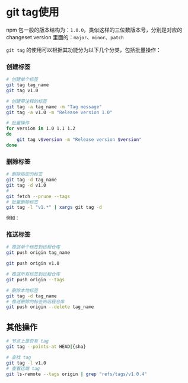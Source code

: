 # git tag使用

npm 包一般的版本结构为：`1.0.0`，类似这样的三位数版本号，分别是对应的 changeset version 里面的：`major`、`minor`、`patch`

`git tag` 的使用可以根据其功能分为以下几个分类，包括批量操作：

### 创建标签

```bash
# 创建单个标签
git tag tag_name
git tag v1.0

# 创建带注释的标签
git tag -a tag_name -m "Tag message"
git tag -a v1.0 -m "Release version 1.0"

# 批量操作
for version in 1.0 1.1 1.2
do
    git tag v$version -m "Release version $version"
done
```

### 删除标签

```bash
# 删除指定的标签
git tag -d tag_name
git tag -d v1.0
# 
git fetch --prune --tags
# 批量删除标签
git tag -l "v1.*" | xargs git tag -d

例如：
```

### 推送标签

```bash
# 推送单个标签到远程仓库
git push origin tag_name

git push origin v1.0

# 推送所有标签到远程仓库
git push origin --tags

# 删除本地标签
git tag -d tag_name
# 推送删除的标签到远程仓库
git push origin --delete tag_name

```

## 其他操作

```bash
# 节点上是否有 tag 
git tag --points-at HEAD|{sha}

# 查找 tag
git tag -l v1.0
# 查看远端 tag
git ls-remote --tags origin | grep "refs/tags/v1.0.4"
```